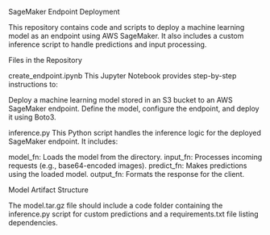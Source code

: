 SageMaker Endpoint Deployment

This repository contains code and scripts to deploy a machine learning model as an endpoint using AWS SageMaker. It also includes a custom inference script to handle predictions and input processing.

Files in the Repository

create_endpoint.ipynb
This Jupyter Notebook provides step-by-step instructions to:

Deploy a machine learning model stored in an S3 bucket to an AWS SageMaker endpoint. Define the model, configure the endpoint, and deploy it using Boto3.

inference.py
This Python script handles the inference logic for the deployed SageMaker endpoint. It includes:

model_fn: Loads the model from the directory. input_fn: Processes incoming requests (e.g., base64-encoded images). predict_fn: Makes predictions using the loaded model. output_fn: Formats the response for the client.

Model Artifact Structure

The model.tar.gz file should include a code folder containing the inference.py script for custom predictions and a requirements.txt file listing dependencies.
